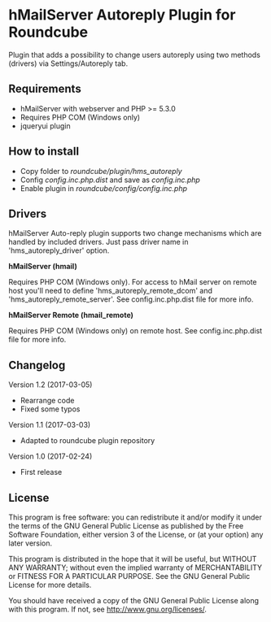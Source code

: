 hMailServer Autoreply Plugin for Roundcube
==========================================
Plugin that adds a possibility to change users autoreply using two
methods (drivers) via Settings/Autoreply tab.

Requirements
------------
- hMailServer with webserver and PHP >= 5.3.0
- Requires PHP COM (Windows only)
- jqueryui plugin

How to install
--------------
- Copy folder to *roundcube/plugin/hms_autoreply*
- Config *config.inc.php.dist* and save as *config.inc.php*
- Enable plugin in *roundcube/config/config.inc.php*

Drivers
-------
hMailServer Auto-reply plugin supports two change mechanisms which are handled
by included drivers. Just pass driver name in 'hms_autoreply_driver' option.

**hMailServer (hmail)**

Requires PHP COM (Windows only). For access to hMail server on remote host you'll
need to define 'hms_autoreply_remote_dcom' and 'hms_autoreply_remote_server'.
See config.inc.php.dist file for more info.

**hMailServer Remote (hmail_remote)**

Requires PHP COM (Windows only) on remote host.
See config.inc.php.dist file for more info.


Changelog
---------
Version 1.2 (2017-03-05)
- Rearrange code
- Fixed some typos

Version 1.1 (2017-03-03)
- Adapted to roundcube plugin repository

Version 1.0 (2017-02-24)
- First release

License
-------
This program is free software: you can redistribute it and/or modify
it under the terms of the GNU General Public License as published by
the Free Software Foundation, either version 3 of the License, or
(at your option) any later version.

This program is distributed in the hope that it will be useful,
but WITHOUT ANY WARRANTY; without even the implied warranty of
MERCHANTABILITY or FITNESS FOR A PARTICULAR PURPOSE. See the
GNU General Public License for more details.

You should have received a copy of the GNU General Public License
along with this program. If not, see http://www.gnu.org/licenses/.